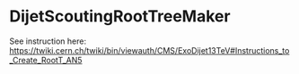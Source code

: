 DijetScoutingRootTreeMaker
==========================

See instruction here: https://twiki.cern.ch/twiki/bin/viewauth/CMS/ExoDijet13TeV#Instructions_to_Create_RootT_AN5
